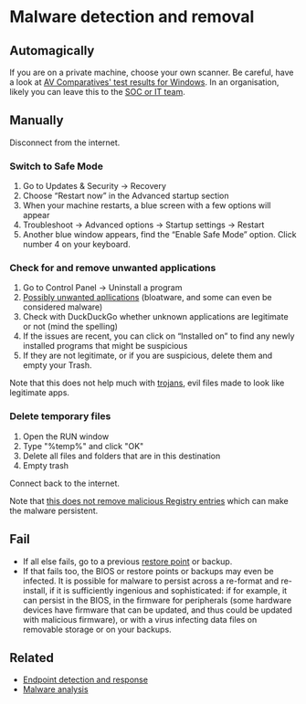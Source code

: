 # Malware detection and removal

## Automagically

If you are on a private machine, choose your own scanner. Be careful, have a look at [AV Comparatives' test results for Windows](https://www.av-comparatives.org/consumer/test-results/microsoft-windows/).
In an organisation, likely you can leave this to the [SOC or IT team](https://blue.tymyrddin.dev/).

## Manually

Disconnect from the internet.

### Switch to Safe Mode

1. Go to Updates & Security -> Recovery
2. Choose “Restart now” in the Advanced startup section
3. When your machine restarts, a blue screen with a few options will appear 
4. Troubleshoot -> Advanced options -> Startup settings -> Restart
5. Another blue window appears, find the “Enable Safe Mode” option. Click number 4 on your keyboard.

### Check for and remove unwanted applications

1. Go to Control Panel -> Uninstall a program
2. [Possibly unwanted apllications](../services/odd-applications.md) (bloatware, and some can even be considered malware)
3. Check with DuckDuckGo whether unknown applications are legitimate or not (mind the spelling)
4. If the issues are recent, you can click on “Installed on” to find any newly installed programs that might be suspicious
5. If they are not legitimate, or if you are suspicious, delete them and empty your Trash. 

Note that this does not help much with [trojans](analysing-trojans.md), evil files made to look like legitimate apps.  

### Delete temporary files 

1. Open the RUN window
2. Type "%temp%" and click "OK"
3. Delete all files and folders that are in this destination
4. Empty trash

Connect back to the internet.

Note that [this does not remove malicious Registry entries](clean-registry.md) which can make the malware persistent.

## Fail

* If all else fails, go to a previous [restore point](../data/restore-point.md) or backup.
* If that fails too, the BIOS or restore points or backups may even be infected. It is possible for malware to 
persist across a re-format and re-install, if it is sufficiently ingenious and sophisticated: if for example, it 
can persist in the BIOS, in the firmware for peripherals (some hardware devices have firmware that can be updated, 
and thus could be updated with malicious firmware), or with a virus infecting data files on removable storage or 
on your backups. 

## Related

* [Endpoint detection and response](https://dfir.tymyrddin.dev/)
* [Malware analysis](https://reverse.tymyrddin.dev/)
